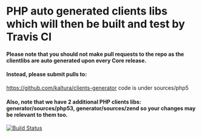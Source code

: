 # PHP auto generated clients libs which will then be built and test by Travis CI
#### Please note that you should not make pull requests to the repo as the clientlibs are auto generated upon every Core release.
#### Instead, please submit pulls to:

https://github.com/kaltura/clients-generator
code is under sources/php5

#### Also, note that we have 2 additional PHP clients libs: generator/sources/php53, generator/sources/zend so your changes may be relevant to them too.

[![Build Status](https://travis-ci.org/kaltura/KalturaGeneratedAPIClientsPHP.svg?branch=master)](https://travis-ci.org/kaltura/KalturaGeneratedAPIClientsPHP)

